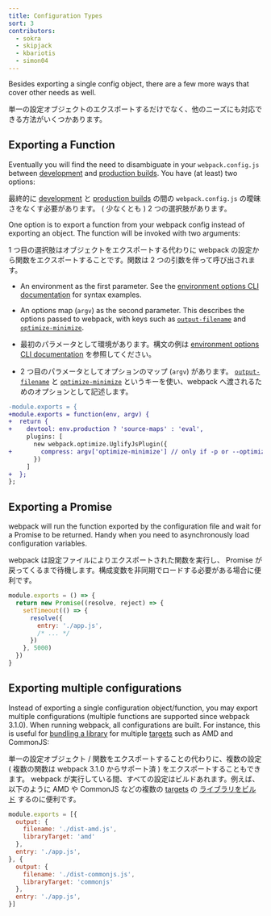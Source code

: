 ```yaml
---
title: Configuration Types
sort: 3
contributors:
  - sokra
  - skipjack
  - kbariotis
  - simon04
---
```


Besides exporting a single config object, there are a few more ways that cover other needs as well.

単一の設定オブジェクトのエクスポートするだけでなく、他のニーズにも対応できる方法がいくつかあります。


## Exporting a Function

Eventually you will find the need to disambiguate in your `webpack.config.js` between [development](/guides/development) and [production builds](/guides/production). You have (at least) two options:

最終的に [development](/guides/development) と [production builds](/guides/production) の間の `webpack.config.js` の曖昧さをなくす必要があります。 ( 少なくとも ) 2 つの選択肢があります。

One option is to export a function from your webpack config instead of exporting an object. The function will be invoked with two arguments:

1 つ目の選択肢はオブジェクトをエクスポートする代わりに webpack の設定から関数をエクスポートすることです。関数は 2 つの引数を伴って呼び出されます。

* An environment as the first parameter. See the [environment options CLI documentation](/api/cli#environment-options) for syntax examples.
* An options map (`argv`) as the second parameter. This describes the options passed to webpack, with keys such as [`output-filename`](/api/cli/#output-options) and [`optimize-minimize`](/api/cli/#optimize-options).

* 最初のパラメータとして環境があります。構文の例は [environment options CLI documentation](/api/cli#environment-options) を参照してください。
* 2 つ目のパラメータとしてオプションのマップ (`argv`) があります。 [`output-filename`](/api/cli/#output-options) と [`optimize-minimize`](/api/cli/#optimize-options) というキーを使い、webpack へ渡されるためのオプションとして記述します。

```diff
-module.exports = {
+module.exports = function(env, argv) {
+  return {
+    devtool: env.production ? 'source-maps' : 'eval',
     plugins: [
       new webpack.optimize.UglifyJsPlugin({
+        compress: argv['optimize-minimize'] // only if -p or --optimize-minimize were passed
       })
     ]
+  };
};
```


## Exporting a Promise

webpack will run the function exported by the configuration file and wait for a Promise to be returned. Handy when you need to asynchronously load configuration variables.

webpack は設定ファイルによりエクスポートされた関数を実行し、 Promise が戻ってくるまで待機します。構成変数を非同期でロードする必要がある場合に便利です。

```js
module.exports = () => {
  return new Promise((resolve, reject) => {
    setTimeout(() => {
      resolve({
        entry: './app.js',
        /* ... */
      })
    }, 5000)
  })
}
```


## Exporting multiple configurations

Instead of exporting a single configuration object/function, you may export multiple configurations (multiple functions are supported since webpack 3.1.0). When running webpack, all configurations are built. For instance, this is useful for [bundling a library](/guides/author-libraries) for multiple [targets](/configuration/output#output-librarytarget) such as AMD and CommonJS:

単一の設定オブジェクト / 関数をエクスポートすることの代わりに、複数の設定 ( 複数の関数は webpack 3.1.0 からサポート済 ) をエクスポートすることもできます。 webpack が実行している間、すべての設定はビルドあれます。例えば、以下のように AMD や CommonJS などの複数の [targets](/configuration/output#output-librarytarget) の [ライブラリをビルド](/guides/author-libraries) するのに便利です。

```js
module.exports = [{
  output: {
    filename: './dist-amd.js',
    libraryTarget: 'amd'
  },
  entry: './app.js',
}, {
  output: {
    filename: './dist-commonjs.js',
    libraryTarget: 'commonjs'
  },
  entry: './app.js',
}]
```
